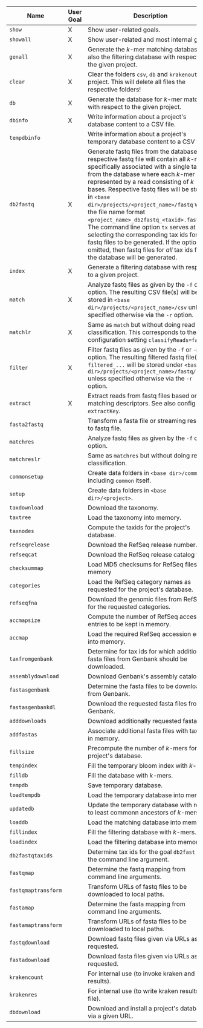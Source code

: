 |Name|User Goal|Description|
|-|-|-|
|`show`|X|Show user-related goals.|
|`showall`|X|Show user-related and most internal goals.|
|`genall`|X|Generate the *k*-mer matching database and also the filtering database with respect to the given project.|
|`clear`|X|Clear the folders `csv`, `db` and `krakenout`  of a project. This will delete all files the respective folders!|
|`db`|X|Generate the database for *k*-mer matching with respect to the given project.|
|`dbinfo`|X|Write information about a project's database content to a CSV file.|
|`tempdbinfo`||Write information about a project's temporary database content to a CSV file.|
|`db2fastq`|X|Generate fastq files from the database. A respective fastq file will contain all *k*-mers specifically associated with a single tax id from the database where each *k*-mer is represented by a read consisting of *k* bases. Respective fastq files will be stored in `<base dir>/projects/<project_name>/fastq` with the file name format `<project_name>_db2fastq_<taxid>.fastq.gz`. The command line option `tx` serves at selecting the corresponding tax ids for the fastq files to be generated. If the option is omitted, then fastq files for *all* tax ids from the database will be generated.|
|`index`|X|Generate a filtering database with respect to a given project.|
|`match`|X|Analyze fastq files as given by the `-f` or `-m` option. The resulting CSV file(s) will be stored in `<base dir>/projects/<project_name>/csv` unless specified otherwise via the `-r` option.|
|`matchlr`|X|Same as `match` but without doing read classification. This corresponds to the configuration setting `classifyReads=false`.|
|`filter`|X|Filter fastq files as given by the `-f` or `-m` option. The resulting filtered fastq file(s) `filtered_...` will be stored under `<base dir>/projects/<project_name>/fastq/` unless specified otherwise via the `-r` option.|
|`extract`|X|Extract reads from fastq files based on matching descriptors. See also config key `extractKey`.|
|`fasta2fastq`||Transform a fasta file or streaming resource to fastq file.|
|`matchres`||Analyze fastq files as given by the `-f` or `-m` option.|
|`matchreslr`||Same as `matchres` but without doing read classification.|
|`commonsetup`||Create data folders in `<base dir>/common` including `common` itself.|
|`setup`||Create data folders in `<base dir>/<project>`.|
|`taxdownload`||Download the taxonomy.|
|`taxtree`||Load the taxonomy into memory.|
|`taxnodes`||Compute the taxids for the project's database.|
|`refseqrelease`||Download the RefSeq release number.|
|`refseqcat`||Download the RefSeq release catalog files.|
|`checksummap`||Load MD5 checksums for RefSeq files into memory|
|`categories`||Load the RefSeq category names as requested for the project's database.|
|`refseqfna`||Download the genomic files from RefSeq for the requested categories.|
|`accmapsize`||Compute the number of RefSeq accession entries to be kept in memory.|
|`accmap`||Load the required RefSeq accession entries into memory.|
|`taxfromgenbank`||Determine for tax ids for which additional fasta files from Genbank should be downloaded.|
|`assemblydownload`||Download Genbank's assembly catalog file.|
|`fastasgenbank`||Determine the fasta files to be downloaded from Genbank.|
|`fastasgenbankdl`||Download the requested fasta files from Genbank.|
|`adddownloads`||Download additionally requested fasta files.|
|`addfastas`||Associate additional fasta files with tax ids in memory.|
|`fillsize`||Precompute the number of *k*-mers for the project's database.|
|`tempindex`||Fill the temporary bloom index with *k*-mers.|
|`filldb`||Fill the database with *k*-mers.|
|`tempdb`||Save temporary database.|
|`loadtempdb`||Load the temporary database into memory.|
|`updatedb`||Update the temporary database with regard to least commonn ancestors of *k*-mers.|
|`loaddb`||Load the matching database into memory.|
|`fillindex`||Fill the filtering database with *k*-mers.|
|`loadindex`||Load the filtering database into memory.|
|`db2fastqtaxids`||Determine tax ids for the goal `db2fast` from the command line argument.|
|`fastqmap`||Determine the fastq mapping from command line arguments.|
|`fastqmaptransform`||Transform URLs of fastq files to be downloaded to local paths.|
|`fastamap`||Determine the fasta mapping from command line arguments.|
|`fastamaptransform`||Transform URLs of fasta files to be downloaded to local paths.|
|`fastqdownload`||Download fastq files given via URLs as requested.|
|`fastadownload`||Download fasta files given via URLs as requested.|
|`krakencount`||For internal use (to invoke kraken and count results).|
|`krakenres`||For internal use (to write kraken results to a file).|
|`dbdownload`||Download and install a project's database via a given URL.|
